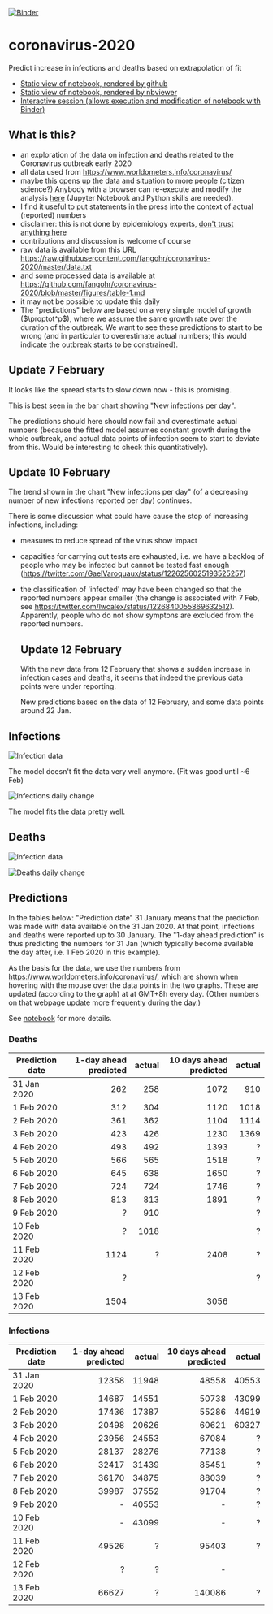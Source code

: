 [![Binder](https://mybinder.org/badge_logo.svg)](https://mybinder.org/v2/gh/fangohr/coronavirus-2020/master?filepath=model.ipynb)

# coronavirus-2020
Predict increase in infections and deaths based on extrapolation of fit

- [Static view of notebook, rendered by github](model.ipynb)
- [Static view of notebook, rendered by nbviewer](https://nbviewer.jupyter.org/github/fangohr/coronavirus-2020/blob/master/model.ipynb)
- [Interactive session (allows execution and modification of notebook with Binder)](https://mybinder.org/v2/gh/fangohr/coronavirus-2020/master?filepath=model.ipynb)


## What is this?

- an exploration of the data on infection and deaths related to the Coronavirus outbreak early 2020
- all data used from https://www.worldometers.info/coronavirus/
- maybe this opens up the data and situation to more people (citizen science?) Anybody with a browser can re-execute and modify the analysis [here](https://mybinder.org/v2/gh/fangohr/coronavirus-2020/master?filepath=model.ipynb) (Jupyter Notebook and Python skills are needed).
- I find it useful to put statements in the press into the context of actual (reported) numbers
- disclaimer: this is not done by epidemiology experts, [don't trust anything here](https://github.com/fangohr/coronavirus-2020/blob/master/LICENSE)
- contributions and discussion is welcome of course
- raw data is available from this URL https://raw.githubusercontent.com/fangohr/coronavirus-2020/master/data.txt
- and some processed data is available at https://github.com/fangohr/coronavirus-2020/blob/master/figures/table-1.md
- it may not be possible to update this daily
- The "predictions" below are based on a very simple model of growth ($\proptot^p$), where we
  assume the same growth rate over the duration of the outbreak. We want to see
  these predictions to start to be wrong (and in particular to overestimate
  actual numbers; this would indicate the outbreak starts to be constrained).


## Update 7 February

It looks like the spread starts to slow down now - this is promising. 

This is best seen in the bar chart showing "New infections per day".

The predictions should here should now fail and overestimate actual numbers
(because the fitted model assumes constant growth during the whole outbreak, 
and actual data points of infection seem to start to deviate from this.
Would be interesting to check this quantitatively).

## Update 10 February

The trend shown in the chart "New infections per day" (of a decreasing number of
new infections reported per day) continues.

There is some discussion what could have cause the stop of increasing
infections, including:
- measures to reduce spread of the virus show impact
- capacities for carrying out tests are exhausted, i.e. we have a backlog of
  people who may be infected but cannot be tested fast enough
  (https://twitter.com/GaelVaroquaux/status/1226256025193525257)
- the classification of 'infected' may have been changed so that the reported
  numbers appear smaller (the change is associated with 7 Feb, see
  https://twitter.com/lwcalex/status/1226840055869632512). Apparently, people
  who do not show symptons are excluded from the reported numbers.
  
  ## Update 12 February
  
  With the new data from 12 February that shows a sudden increase in infection
  cases and deaths, it seems that indeed the previous data points were under
  reporting.
  
  New predictions based on the data of 12 February, and some data points around
  22 Jan.
  
## Infections

![Infection data](figures/infections-with-model-fit.svg)

The model doesn't fit the data very well anymore. (Fit was good until ~6 Feb)

![Infections daily change](figures/new-infections.svg)

The model fits the data pretty well.

## Deaths

![Infection data](figures/deaths-with-model-fit.svg)

![Deaths daily change](figures/new-deaths.svg)


## Predictions

In the tables below: "Prediction date" 31 January means that the prediction was
made with data available on the 31 Jan 2020. At that point, infections and
deaths were reported up to 30 January. The "1-day ahead prediction" is thus
predicting the numbers for 31 Jan (which typically become available the day
after, i.e. 1 Feb 2020 in this example).

As the basis for the data, we use the numbers from
https://www.worldometers.info/coronavirus/, which are shown when hovering with
the mouse over the data points in the two graphs. These are updated (according
to the graph) at at GMT+8h every day. (Other numbers on that webpage update more
frequently during the day.)

See [notebook](https://nbviewer.jupyter.org/github/fangohr/coronavirus-2020/blob/master/model.ipynb) for more details.

### Deaths

| Prediction date |  1-day ahead predicted |  actual |   10 days ahead predicted | actual          |
| --------------- | ---------------------: | ------: | ------------------------: | --------------: |
| 31 Jan 2020     |                    262 |     258 |                      1072 | 910             |
| 1 Feb 2020      |                    312 |     304 |                      1120 | 1018            |
| 2 Feb 2020      |                    361 |     362 |                      1104 | 1114            |
| 3 Feb 2020      |                    423 |     426 |                      1230 | 1369            |
| 4 Feb 2020      |                    493 |     492 |                      1393 | ?               |
| 5 Feb 2020      |                    566 |     565 |                      1518 | ?               |
| 6 Feb 2020      |                    645 |     638 |                      1650 | ?               |
| 7 Feb 2020      |                    724 |     724 |                      1746 | ?               |
| 8 Feb 2020      |                    813 |     813 |                      1891 | ?               |
| 9 Feb 2020      |                      ? |     910 |                           | ?               |
| 10 Feb 2020     |                      ? |    1018 |                           | ?               |
| 11 Feb 2020     |                   1124 |       ? |                      2408 | ?               |
| 12 Feb 2020     |                      ? |         |                           | ?               |
| 13 Feb 2020     |                   1504 |         |                      3056 |                 |

### Infections

| Prediction date |  1-day ahead predicted |  actual |   10 days ahead predicted | actual      |
| --------------- | ---------------------: | ------: | ------------------------: | ----------: |
| 31 Jan 2020     |                  12358 |   11948 |                     48558 | 40553       |
| 1 Feb 2020      |                  14687 |   14551 |                     50738 | 43099       |
| 2 Feb 2020      |                  17436 |   17387 |                     55286 | 44919       |
| 3 Feb 2020      |                  20498 |   20626 |                     60621 | 60327       |
| 4 Feb 2020      |                  23956 |   24553 |                     67084 | ?           |
| 5 Feb 2020      |                  28137 |   28276 |                     77138 | ?           |
| 6 Feb 2020      |                  32417 |   31439 |                     85451 | ?           |
| 7 Feb 2020      |                  36170 |   34875 |                     88039 | ?           |
| 8 Feb 2020      |                  39987 |   37552 |                     91704 | ?           |
| 9 Feb 2020      |                      - |   40553 |                         - | ?           |
| 10 Feb 2020     |                      - |   43099 |                         - | ?           |
| 11 Feb 2020     |                  49526 |       ? |                     95403 | ?           |
| 12 Feb 2020     |                      ? |       ? |                         - |             |
| 13 Feb 2020     |                  66627 | ?       |                    140086 | ?           |
